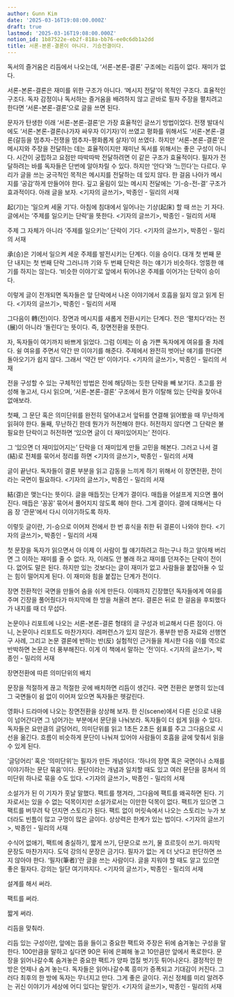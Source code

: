 ```yaml
---
author: Gunn Kim
date: '2025-03-16T19:08:00.000Z'
draft: true
lastmod: '2025-03-16T19:08:00.000Z'
notion_id: 1b87522e-eb2f-818a-bb76-ee0c6db1a2dd
title: 서론-본론-결론이 아니다. 기승전결이다.
---
```


독서의 즐거움은 리듬에서 나오는데, ‘서론-본론-결론’ 구조에는 리듬이 없다. 재미가 없다.

서론-본론-결론은 재미를 위한 구조가 아니다. ‘메시지 전달’이 목적인 구조다. 효율적인 구조다. 독자 감정이나 독서하는 즐거움을 배려하지 않고 곧바로 필자 주장을 펼치려고 한다면 ‘서론-본론-결론’으로 글을 쓰면 된다.

문자가 탄생한 이래 ‘서론-본론-결론’은 가장 효율적인 글쓰기 방법이었다. 전쟁 발대식에도 ‘서론-본론-결론(나가자 싸우자 이기자)’이 쓰였고 평화를 위해서도 ‘서론-본론-결론(갈등을 멈추자-전쟁을 멈추자-평화롭게 살자)’이 쓰였다. 하지만 ‘서론-본론-결론’은 메시지와 주장을 전달하는 데는 효율적이지만 재미난 독서를 위해서는 좋은 구성이 아니다. 시간이 궁핍하고 요점만 따박따박 전달하려면 이 같은 구조가 효율적이다. 필자가 전달하려는 바를 독자들은 단번에 알아차릴 수 있다. 하지만 ‘안다’와 ‘느낀다’는 다르다. 우리가 글을 쓰는 궁극적인 목적은 메시지를 전달하는 데 있지 않다. 한 걸음 나아가 메시지를 ‘공감’하게 만들어야 한다. 깊고 울림이 있는 메시지 전달에는 ‘기-승-전-결’ 구조가 효과적이다. 아래 글을 보자.
<기자의 글쓰기>, 박종인 - 밀리의 서재


起(기)는 ‘일으켜 세울 기’다. 아침에 침대에서 일어나는 기상(起床) 할 때 쓰는 기 자다. 글에서는 ‘주제를 일으키는 단락’을 뜻한다.
<기자의 글쓰기>, 박종인 - 밀리의 서재

주제 그 자체가 아니라 ‘주제를 일으키는’ 단락이 기다.
<기자의 글쓰기>, 박종인 - 밀리의 서재


承(승)은 기에서 일으켜 세운 주제를 발전시키는 단계다. 이을 승이다. 대개 첫 번째 문단 내지는 첫 번째 단락 그러니까 기와 두 번째 단락은 하는 얘기가 비슷하다. 엉뚱한 얘기를 하지는 않는다. ‘비슷한 이야기’로 앞에서 튀어나온 주제를 이어가는 단락이 승이다. 

이렇게 글이 전개되면 독자들은 앞 단락에서 나온 이야기에서 호흡을 잃지 않고 읽게 된다.
<기자의 글쓰기>, 박종인 - 밀리의 서재


그다음이 轉(전)이다. 장면과 메시지를 새롭게 전환시키는 단계다. 전은 ‘펼치다’라는 전(展)이 아니라 ‘돌린다’는 뜻이다. 즉, 장면전환을 뜻한다.

자, 독자들이 여기까지 바쁘게 읽었다. 그럼 이제는 이 숨 가쁜 독자에게 여유를 줄 차례다. 쉴 여유를 주면서 약간 딴 이야기를 해준다. 주제에서 완전히 벗어난 얘기를 한다면 돌아오기가 쉽지 않다. 그래서 ‘약간 딴’ 이야기다.
<기자의 글쓰기>, 박종인 - 밀리의 서재


전을 구성할 수 있는 구체적인 방법은 전에 해당하는 듯한 단락을 빼 보기다. 초고를 완성해 놓고서, 다시 읽으며, ‘서론-본론-결론’ 구조에서 뭔가 이탈해 있는 단락을 찾아내 없애보라.

첫째, 그 문단 혹은 의미단위를 완전히 덜어내고서 앞뒤를 연결해 읽어봤을 때 무난하게 읽혀야 한다. 둘째, 무난하긴 한데 뭔가가 허전해야 한다. 허전하지 않다면 그 단락은 불필요한 단락이고 허전하면 ‘있으면 글이 더 재미있어지는’ 전이다.

그 ‘있으면 더 재미있어지는’ 단락을 더 재미있게 만들 고민을 해본다. 그러고 나서 결(結)로 전체를 묶어서 정리를 하면
<기자의 글쓰기>, 박종인 - 밀리의 서재

글이 끝난다. 독자들이 결론 부분을 읽고 감동을 느끼게 하기 위해서 이 장면전환, 전이라는 국면이 필요하다.
<기자의 글쓰기>, 박종인 - 밀리의 서재


結(결)은 맺는다는 뜻이다. 글을 매듭짓는 단계가 결이다. 매듭을 어설프게 지으면 풀어진다. 매듭은 ‘꽁꽁’ 묶어서 풀어지지 않도록 해야 한다. 그게 결이다. 결에 대해서는 다음 장 ‘관문’에서 다시 이야기하도록 하자.

이렇듯 글이란, 기-승으로 이어져 전에서 한 번 휴식을 취한 뒤 결론이 나와야 한다.
<기자의 글쓰기>, 박종인 - 밀리의 서재



첫 문장을 독자가 읽으면서 아 이제 이 사람이 뭘 얘기하려고 하는구나 하고 알아채 버리면 그 이하는 재미를 줄 수 없다. 자, 이래도 안 볼래 하고 재미를 던져주는 단락이 전이다. 없어도 말은 된다. 하지만 있는 것보다는 글이 재미가 없고 사람들을 붙잡아둘 수 있는 힘이 떨어지게 된다. 이 재미와 힘을 붙잡는 단계가 전이다.

장면 전환적인 국면을 만들어 숨을 쉬게 만든다. 이때까지 긴장했던 독자들에게 여유를 주며 긴장을 풀어줬다가 마지막에 한 방을 쳐올려 본다. 결론은 뒤로 한 걸음을 후퇴했다가 내지를 때 더 무섭다.

논문이나 리포트에 나오는 서론-본론-결론 형태의 글 구성과 비교해서 다른 점이다. 아니, 논문이나 리포트도 마찬가지다. 레퍼런스가 있지 않은가. 풍부한 반증 자료와 선행연구 사례, 그리고 논문 결론에 반하는 반(反) 실험적인 근거들을 제시한 다음 이를 역으로 반박하면 논문은 더 풍부해진다. 이게 이 책에서 말하는 ‘전’이다.
<기자의 글쓰기>, 박종인 - 밀리의 서재


장면전환에 따른 의미단위의 배치

문장을 적절하게 끊고 적절한 곳에 배치하면 리듬이 생긴다. 국면 전환은 분명히 있는데 그 국면들이 쉼 없이 이어져 있으면 독자들은 헷갈린다.

영화나 드라마에 나오는 장면전환을 상상해 보자. 한 신(scene)에서 다른 신으로 내용이 넘어간다면 그 넘어가는 부분에서 문단을 나눠보라. 독자들이 더 쉽게 읽을 수 있다. 독자들은 요만큼의 글덩어리, 의미단위를 읽고 1초든 2초든 쉼표를 주고 그다음으로 시선을 옮긴다. 흐름이 비슷하게 문단이 나눠져 있어야 사람들이 호흡을 글에 맞춰서 읽을 수 있게 된다.

‘글덩어리’ 혹은 ‘의미단위’는 필자가 만든 개념이다. ‘하나의 장면 혹은 국면이나 소재를 이야기하는 문단 묶음’이다. 문단이라는 개념과 일치할 때도 있고 여러 문단을 뭉쳐서 의미단위 하나로 묶을 수도 있다.
<기자의 글쓰기>, 박종인 - 밀리의 서재



소설가가 된 이 기자가 훗날 말했다. 팩트를 챙겨라, 그다음에 팩트를 왜곡하면 된다. 기자로서는 있을 수 없는 덕목이지만 소설가로서는 이만한 덕목이 없다. 팩트가 있으면 그 팩트를 버무려 탁 던지면 스토리가 된다. 팩트 없이 머릿속에서 나오는 스토리는 누가 보더라도 빈틈이 많고 구멍이 많은 글이다. 상상력은 한계가 있는 법이다.
<기자의 글쓰기>, 박종인 - 밀리의 서재


수식어 없애기, 팩트에 충실하기, 짧게 쓰기, 단문으로 쓰기, 물 흐르듯이 쓰기. 마지막 문장도 마찬가지다. 도덕 강의식 문장은 금기다. 필자가 없는 게 더 낫다고 판단하면 쓰지 않아야 한다. ‘필자(筆者)’란 글을 쓰는 사람이다. 글을 지워야 할 때도 알고 있으면 좋은 필자다. 강의는 일단 여기까지다.
<기자의 글쓰기>, 박종인 - 밀리의 서재



설계를 해서 써라.

팩트를 써라.

짧게 써라.

리듬을 맞춰라.

리듬 있는 구성이란, 앞에는 뜸을 들이고 중요한 팩트와 주장은 뒤에 숨겨놓는 구성을 말한다. 100만큼을 말하고 싶다면 90은 뒤에 은폐해 놓고 10만큼만 앞에서 폭로한다. 문장을 읽어나갈수록 숨겨놓은 중요한 팩트가 양파 껍질 벗기듯 튀어나온다. 결정적인 한 방은 언제나 숨겨 놓는다. 독자들은 읽어나갈수록 흥미가 증폭되고 기대감이 커진다. 그러다 최후의 한 방에 독자는 무너지고 만다. 그게 좋은 글이다. 귀신 정체를 미리 알려주는 귀신 이야기가 세상에 어디 있다는 말인가.
<기자의 글쓰기>, 박종인 - 밀리의 서재

